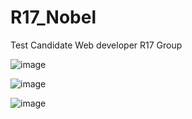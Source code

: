 # R17_Nobel
Test Candidate Web developer R17 Group

![image](https://github.com/AnriNobel/R17_Nobel/assets/38330633/e1ae384d-5289-46c8-9345-98dee7affb69)

![image](https://github.com/AnriNobel/R17_Nobel/assets/38330633/85198c64-ff9b-43dd-9e3e-c2ad009a1358)

![image](https://github.com/AnriNobel/R17_Nobel/assets/38330633/352d6284-6253-4f0d-8be2-40111fcd504e)



